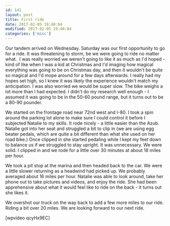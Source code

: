 ```yaml
---
id: 141
layout: post
title: First ride
date: 2017-02-05 19:40:04
modified: 2017-02-05 19:40:04
categories: ['misc']
---
```


Our tandem arrived on Wednesday. Saturday was our first opportunity to go for a ride. It was threatening to storm, be we were going to ride no matter what.  I was really worried we weren't going to like it as much as I'd hoped - kind of like when I was a kid at Christmas and I'd imaging how magical everything was going to be on Christmas day, and then it wouldn't be quite so magical and I'd mope around for a few days afterwards. I really had my hopes set high, so I knew it was likely the experience wouldn't match my anticipation. I was also worried we would be super slow. The bike weighs a lot more than I had expected. I didn't do my research well enough - I assumed it was going to be in the 50-60 pound range, but it turns out to be a 80-90 pounder.

We started on the frontage road near 72nd west and I-80. I took a spin around the parking lot alone to make sure I could control it before I subjected Natalie to my skills. It rode nicely - a little easier than the Azub. Natalie got into her seat and struggled a bit to clip in (we are using egg beater pedals, which are quite a bit different than what she used on her road bike.) Once clipped in she started pedaling while I kept my feet down to balance us if we struggled to stay upright. It was unnecessary. We were solid. I clipped in and we rode for a little over 30 minutes at about 18 miles per hour.

We took a pit stop at the marina and then headed back to the car. We were a little slower returning as a headwind had picked up. We probably averaged about 16 miles per hour. Natalie was able to look around, take her phone out to take pictures and videos, and enjoy the ride. She had been apprehensive about what it would feel like to ride on the back - it turns out she likes it.

We overshot our truck on the way back to add a few more miles to our ride. Riding a bit over 20 miles. We are looking forward to our next ride.

[wpvideo qcyHx9EC]
